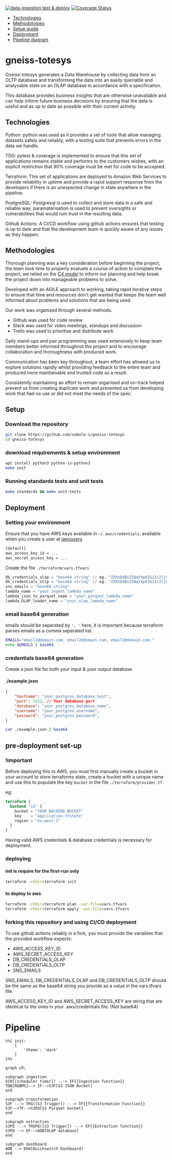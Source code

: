 [![data-ingestion test & deploy](https://github.com/samule-i/gneiss-totesys/actions/workflows/test_deploy.yml/badge.svg)](https://github.com/samule-i/gneiss-totesys/actions/workflows/test_deploy.yml)
[![Coverage Status](https://coveralls.io/repos/github/samule-i/gneiss-totesys/badge.svg)](https://coveralls.io/github/samule-i/gneiss-totesys)

- [Technologies](#technologies)
- [Methodologies](#methodologies)
- [Setup guide](#setup)
- [Deployment](#deployment)
- [Pipeline diagram](#pipeline)


# gneiss-totesys

Gneiss-totesys generates a Data Warehouse by collecting data from an OLTP database and transforming the data into an easily queriable and analysable state on an OLAP database in accordance with a specification.

This database provides business insights that are otherwise unavailable and can help inform future business decisions by ensuring that the data is useful and as up to date as possible with their current activity.

## Technologies

Python: python was used as it provides a set of tools that allow managing datasets safely and reliably, with a testing suite that prevents errors in the data we handle.

TDD: pytest & coverage is implemented to ensure that this set of applications remains stable and performs to the customers wishes, with an explicit restriction that 90% coverage must be met for code to be accepted.

Terraform: This set of applications are deployed to Amazon Web Services to provide reliability in uptime and provide a rapid support response from the developers if there is an unexpected change in state anywhere in the pipeline.

PostgreSQL: Postgresql is used to collect and store data in a safe and reliable way, paramaterisation is used to prevent oversights or vulnerabilities that would ruin trust in the resulting data.

Github Actions: A CI/CD workflow using github actions ensures that testing is up to date and that the development team is quickly aware of any issues as they happen.

## Methodologies

Thorough planning was a key consideration before beginning the project, the team took time to properly evaluate a course of action to complete the project, we relied on the [C4 model](https://c4model.com) to inform our planning and help break the project down into manageable problems to solve.

Developed with an AGILE approach to working, taking rapid iterative steps to ensure that time and resources don't get wasted that keeps the team well informed about problems and solutions that are being used.

Our work was organized through several methods.

- Github was used for code review
- Slack was used for video meetings, standups and discussion
- Trello was used to prioritise and distribute work

Daily stand-ups and pair programming was used extensively to keep team members better informed throughout the project and to encourage collaboration and thoroughness with produced work.

Communication has been key throughout, a team effort has allowed us to explore solutions rapidly whilst providing feedback to the entire team and produced more maintainable and trusted code as a result.

Consistently maintaining an effort to remain organised and on-track helped prevent us from creating duplicate work and prevented us from developing work that had no use or did not meet the needs of the spec.

## Setup

### Download the repository

```sh
git clone https://github.com/samule-i/gneiss-totesys
cd gneiss-totesys
```

### download requirements & setup environment

```sh
apt install python3 python-is-python3
make init
```

### Running standards tests and unit tests

```sh
make standards && make unit-tests
```

## Deployment

### Setting your environment

Ensure that you have AWS keys available in `~/.aws/credentials`, available when you create a user at [iam/users](https://us-east-1.console.aws.amazon.com/iam/home?region=eu-north-1#/users)

```sh
[default]
aws_access_key_id = ...
aws_secret_access_key = ...
```

Create the file `./terraform/vars.tfvars`

```tf
db_credentials_olap = "base64 string" // eg. "ZXhhbXBsZSBqYXp6IG11c2ljCg...=="
db_credentials_oltp = "base64 string" // eg. "ZXhhbXBsZSBqYXp6IG11c2ljCg...=="
sns_emails = "base64 string"
lambda_name = "your_ingest_lambda_name"
lambda_json_to_parquet_name = "your_parquet_lambda_name"
lambda_OLAP_loader_name = "your_olap_lambda_name"
```

### email base64 generation

emails should be seperated by `', '` here, it is important because terraform parses emails as a comma seperated list.

```sh
EMAILS="email1@domain.com, email2@domain.com, email3@domain.com,"
echo $EMAILS | base64
```

### credentials base64 generation

Create a json file for both your input & your output database

#### ./example.json

```json
{
    "hostname": "your_postgres_database_host",
    "port": 5432, // Your database port
    "database": "your_postgres_database_name",
    "username": "your_postgres_username",
    "password": "your_postgres_password",
}
```

```sh
cat ./example.json | base64
```

## pre-deployment set-up

### !important

Before deploying this to AWS, you must first manually create a bucket in your account to store terraforms state, create a bucket with a unique name and use this to populate the key `bucket` in the file `./terraform/provider.tf`.

eg:

```tf
terraform {
  backend "s3" {
    bucket = "YOUR_BACKEND_BUCKET"
    key    = "application.tfstate"
    region = "eu-west-2"
  }
}
```

Having valid AWS credentials & database credentials is necessary for deployment.

### deploying

#### init is require for the first-run only

```sh
terraform -chdir=terraform init
```

#### to deploy to aws

```sh
terraform -chdir=terraform plan -var-file=vars.tfvars
terraform -chdir=terraform apply -var-file=vars.tfvars
```

### forking this repository and using CI/CD deployment

To use github actions reliably in a fork, you must provide the variables that the provided workflow expects:

- AWS_ACCESS_KEY_ID
- AWS_SECRET_ACCESS_KEY
- DB_CREDENTIALS_OLAP
- DB_CREDENTIALS_OLTP
- SNS_EMAILS

SNS_EMAILS, DB_CREDENTIALS_OLAP and DB_CREDENTIALS_OLTP should be the same as the base64 string you provide as a value in the vars.tfvars file.

AWS_ACCESS_KEY_ID and AWS_SECRET_ACCESS_KEY are string that are identical to the ones in your .aws/credentials file. (Not base64)

# Pipeline

```mermaid
%%{ init: 
    {
        'theme': 'dark'
    }
}%%

graph LR;

subgraph ingestion
SCH([scheduler timer]) -.-> IF{{Ingestion function}}
TDB[RDBMS]--> IF-->S3F[S3 JSON Bucket]
end

subgraph transformation
S3F -.-> TRG([S3 Trigger]) -.-> TF{{Transformation Function}}
S3F-->TF-->S3PQ[S3 Parquet bucket]
end

subgraph extraction
S3PQ -.-> TRGPQ([S3 Trigger]) -.-> EF{{Extraction function}}
S3PQ --> EF-->ADB[OLAP database]
end

subgraph dashboard
ADB --> DSH[Quickswitch Dashboard]
end
```
